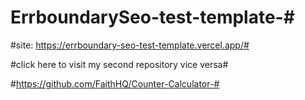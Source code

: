 # ErrboundarySeo-test-template-#

#site: https://errboundary-seo-test-template.vercel.app/#

#click here to visit my second repository vice versa#

#https://github.com/FaithHQ/Counter-Calculator-#





